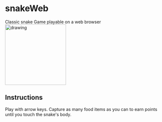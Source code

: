# snakeWeb
Classic snake Game playable on a web browser
<img src="[drawing.jpg](https://github.com/user-attachments/assets/8caa5982-f0f3-4d50-be98-099515cdba45)" alt="drawing" style="width:200px;"/>

## Instructions
Play with arrow keys. Capture as many food items as you can to earn points until you touch the snake's body.
